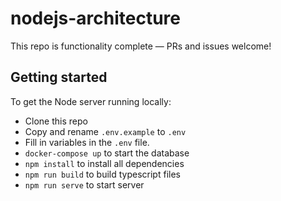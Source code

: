 # nodejs-architecture

This repo is functionality complete — PRs and issues welcome!

## Getting started

To get the Node server running locally:

- Clone this repo
- Copy and rename `.env.example` to `.env`
- Fill in variables in the `.env` file.
- `docker-compose up` to start the database
- `npm install` to install all dependencies
- `npm run build` to build typescript files
- `npm run serve` to start server
